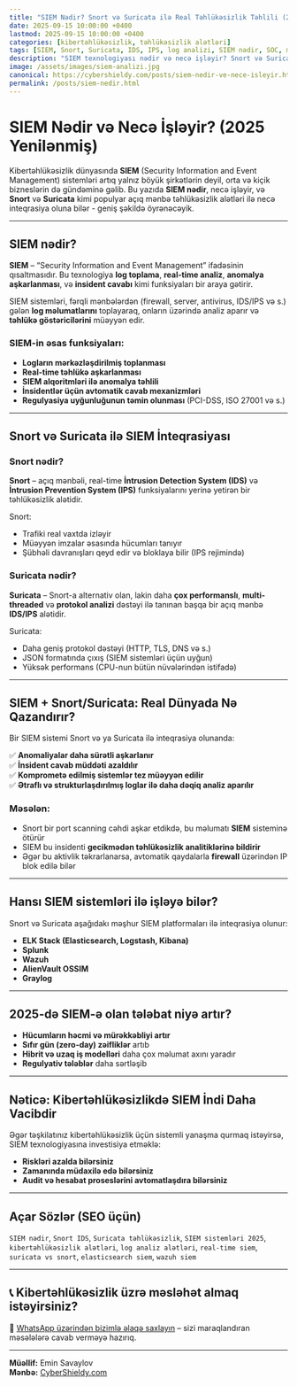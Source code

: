 ```yaml
---
title: "SIEM Nədir? Snort və Suricata ilə Real Təhlükəsizlik Təhlili (2025 Yenilənmiş)"
date: 2025-09-15 10:00:00 +0400
lastmod: 2025-09-15 10:00:00 +0400
categories: [kibertəhlükəsizlik, təhlükəsizlik alətləri]
tags: [SIEM, Snort, Suricata, IDS, IPS, log analizi, SIEM nədir, SOC, mərkəzləşdirilmiş monitorinq, real-time təhlil]
description: "SIEM texnologiyası nədir və necə işləyir? Snort və Suricata kimi məşhur açıq mənbəli alətlərlə SIEM sistemlərini necə qurmaq və idarə etmək olar – 2025-ci il üçün geniş izah."
image: /assets/images/siem-analizi.jpg
canonical: https://cybershieldy.com/posts/siem-nedir-ve-nece-isleyir.html
permalink: /posts/siem-nedir.html
---
```

<!-- Structured data -->
<script type="application/ld+json">
{
  "@context": "https://schema.org",
  "@type": "BlogPosting",
  "headline": "SIEM Nədir? Snort və Suricata ilə Real Təhlükəsizlik Təhlili (2025 Yenilənmiş)",
  "description": "SIEM texnologiyası nədir və necə işləyir? Snort və Suricata kimi məşhur açıq mənbəli alətlərlə SIEM sistemlərini necə qurmaq və idarə etmək olar – 2025-ci il üçün geniş izah.",
  "author": {
    "@type": "Person",
    "name": "Emin Savaylov"
  },
  "publisher": {
    "@type": "Organization",
    "name": "CyberShieldy",
    "logo": {
      "@type": "ImageObject",
      "url": "https://cybershieldy.com/assets/images/logo.png"
    }
  },
  "datePublished": "2025-09-15T10:00:00+04:00",
  "dateModified": "2025-09-15T10:00:00+04:00",
  "image": "https://cybershieldy.com/assets/images/siem-analizi.jpg",
  "mainEntityOfPage": {
    "@type": "WebPage",
    "@id": "https://cybershieldy.com/posts/siem-nedir-ve-nece-isleyir.html"
  }
}
</script>

# SIEM Nədir və Necə İşləyir? (2025 Yenilənmiş)

Kibertəhlükəsizlik dünyasında **SIEM** (Security Information and Event Management) sistemləri artıq yalnız böyük şirkətlərin deyil, orta və kiçik bizneslərin də gündəminə gəlib. Bu yazıda **SIEM nədir**, necə işləyir, və **Snort** və **Suricata** kimi populyar açıq mənbə təhlükəsizlik alətləri ilə necə inteqrasiya oluna bilər - geniş şəkildə öyrənəcəyik.

---

## SIEM nədir?

**SIEM** – “Security Information and Event Management” ifadəsinin qısaltmasıdır. Bu texnologiya **log toplama**, **real-time analiz**, **anomalya aşkarlanması**, və **insident cavabı** kimi funksiyaları bir araya gətirir.

SIEM sistemləri, fərqli mənbələrdən (firewall, server, antivirus, IDS/IPS və s.) gələn **log məlumatlarını** toplayaraq, onların üzərində analiz aparır və **təhlükə göstəricilərini** müəyyən edir.

### SIEM-in əsas funksiyaları:
- **Logların mərkəzləşdirilmiş toplanması**
- **Real-time təhlükə aşkarlanması**
- **SIEM alqoritmləri ilə anomalya təhlili**
- **İnsidentlər üçün avtomatik cavab mexanizmləri**
- **Regulyasiya uyğunluğunun təmin olunması** (PCI-DSS, ISO 27001 və s.)

---

## Snort və Suricata ilə SIEM İnteqrasiyası

### Snort nədir?

**Snort** – açıq mənbəli, real-time **İntrusion Detection System (IDS)** və **İntrusion Prevention System (IPS)** funksiyalarını yerinə yetirən bir təhlükəsizlik alətidir.

Snort:
- Trafiki real vaxtda izləyir
- Müəyyən imzalar əsasında hücumları tanıyır
- Şübhəli davranışları qeyd edir və bloklaya bilir (IPS rejimində)

### Suricata nədir?

**Suricata** – Snort-a alternativ olan, lakin daha **çox performanslı**, **multi-threaded** və **protokol analizi** dəstəyi ilə tanınan başqa bir açıq mənbə **IDS/IPS** alətidir.

Suricata:
- Daha geniş protokol dəstəyi (HTTP, TLS, DNS və s.)
- JSON formatında çıxış (SIEM sistemləri üçün uyğun)
- Yüksək performans (CPU-nun bütün nüvələrindən istifadə)

---

## SIEM + Snort/Suricata: Real Dünyada Nə Qazandırır?

Bir SIEM sistemi Snort və ya Suricata ilə inteqrasiya olunanda:

✅ **Anomaliyalar daha sürətli aşkarlanır**  
✅ **İnsident cavab müddəti azaldılır**  
✅ **Komprometə edilmiş sistemlər tez müəyyən edilir**  
✅ **Ətraflı və strukturlaşdırılmış loglar ilə daha dəqiq analiz aparılır**

### Məsələn:
- Snort bir port scanning cəhdi aşkar etdikdə, bu məlumatı **SIEM** sisteminə ötürür
- SIEM bu insidenti **gecikmədən təhlükəsizlik analitiklərinə bildirir**
- Əgər bu aktivlik təkrarlanarsa, avtomatik qaydalarla **firewall** üzərindən IP blok edilə bilər

---

## Hansı SIEM sistemləri ilə işləyə bilər?

Snort və Suricata aşağıdakı məşhur SIEM platformaları ilə inteqrasiya olunur:

- **ELK Stack (Elasticsearch, Logstash, Kibana)**
- **Splunk**
- **Wazuh**
- **AlienVault OSSIM**
- **Graylog**

---

## 2025-də SIEM-ə olan tələbat niyə artır?

- **Hücumların həcmi və mürəkkəbliyi artır**
- **Sıfır gün (zero-day) zəifliklər** artıb
- **Hibrit və uzaq iş modelləri** daha çox məlumat axını yaradır
- **Regulyativ tələblər** daha sərtləşib

---

## Nəticə: Kibertəhlükəsizlikdə SIEM İndi Daha Vacibdir

Əgər təşkilatınız kibertəhlükəsizlik üçün sistemli yanaşma qurmaq istəyirsə, SIEM texnologiyasına investisiya etməklə:

- **Riskləri azalda bilərsiniz**
- **Zamanında müdaxilə edə bilərsiniz**
- **Audit və hesabat proseslərini avtomatlaşdıra bilərsiniz**

---

## Açar Sözlər (SEO üçün)

`SIEM nədir`, `Snort IDS`, `Suricata təhlükəsizlik`, `SIEM sistemləri 2025`, `kibertəhlükəsizlik alətləri`, `log analiz alətləri`, `real-time siem`, `suricata vs snort`, `elasticsearch siem`, `wazuh siem`

----

## 📞 Kibertəhlükəsizlik üzrə məsləhət almaq istəyirsiniz?

💬 [WhatsApp üzərindən bizimlə əlaqə saxlayın](https://wa.me/994555182523?text=Salam,%20Red%20Team%20və%20Blue%20Team%20haqqında%20məlumat%20almaq%20istəyirəm) – sizi maraqlandıran məsələlərə cavab verməyə hazırıq.


---

**Müəllif:** Emin Savaylov  
**Mənbə:** [CyberShieldy.com](https://cybershieldy.com/posts/siem-nedir-ve-nece-isleyir.html)

